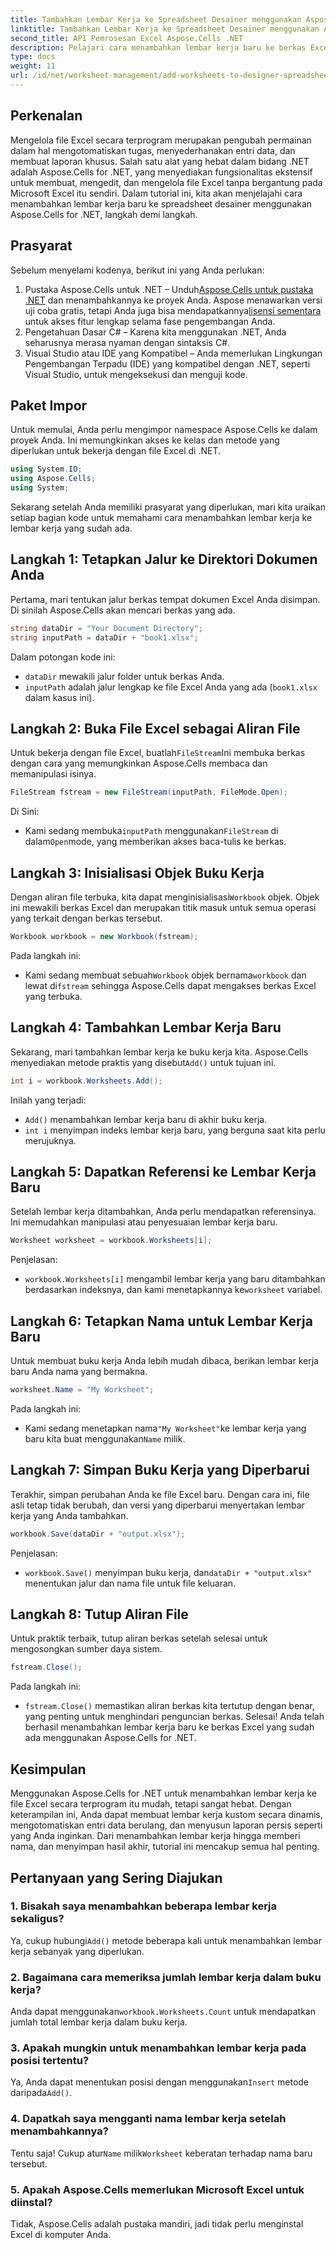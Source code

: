 ```yaml
---
title: Tambahkan Lembar Kerja ke Spreadsheet Desainer menggunakan Aspose.Cells
linktitle: Tambahkan Lembar Kerja ke Spreadsheet Desainer menggunakan Aspose.Cells
second_title: API Pemrosesan Excel Aspose.Cells .NET
description: Pelajari cara menambahkan lembar kerja baru ke berkas Excel yang sudah ada menggunakan Aspose.Cells for .NET. Panduan langkah demi langkah dengan contoh, Tanya Jawab Umum, dan lainnya untuk menyederhanakan tugas pengodean Anda.
type: docs
weight: 11
url: /id/net/worksheet-management/add-worksheets-to-designer-spreadsheet/
---
```

## Perkenalan
Mengelola file Excel secara terprogram merupakan pengubah permainan dalam hal mengotomatiskan tugas, menyederhanakan entri data, dan membuat laporan khusus. Salah satu alat yang hebat dalam bidang .NET adalah Aspose.Cells for .NET, yang menyediakan fungsionalitas ekstensif untuk membuat, mengedit, dan mengelola file Excel tanpa bergantung pada Microsoft Excel itu sendiri. Dalam tutorial ini, kita akan menjelajahi cara menambahkan lembar kerja baru ke spreadsheet desainer menggunakan Aspose.Cells for .NET, langkah demi langkah.
## Prasyarat
Sebelum menyelami kodenya, berikut ini yang Anda perlukan:
1.  Pustaka Aspose.Cells untuk .NET – Unduh[Aspose.Cells untuk pustaka .NET](https://releases.aspose.com/cells/net/) dan menambahkannya ke proyek Anda. Aspose menawarkan versi uji coba gratis, tetapi Anda juga bisa mendapatkannya[lisensi sementara](https://purchase.aspose.com/temporary-license/) untuk akses fitur lengkap selama fase pengembangan Anda.
2. Pengetahuan Dasar C# – Karena kita menggunakan .NET, Anda seharusnya merasa nyaman dengan sintaksis C#.
3. Visual Studio atau IDE yang Kompatibel – Anda memerlukan Lingkungan Pengembangan Terpadu (IDE) yang kompatibel dengan .NET, seperti Visual Studio, untuk mengeksekusi dan menguji kode.
## Paket Impor
Untuk memulai, Anda perlu mengimpor namespace Aspose.Cells ke dalam proyek Anda. Ini memungkinkan akses ke kelas dan metode yang diperlukan untuk bekerja dengan file Excel di .NET.
```csharp
using System.IO;
using Aspose.Cells;
using System;
```
Sekarang setelah Anda memiliki prasyarat yang diperlukan, mari kita uraikan setiap bagian kode untuk memahami cara menambahkan lembar kerja ke lembar kerja yang sudah ada.
## Langkah 1: Tetapkan Jalur ke Direktori Dokumen Anda
Pertama, mari tentukan jalur berkas tempat dokumen Excel Anda disimpan. Di sinilah Aspose.Cells akan mencari berkas yang ada.
```csharp
string dataDir = "Your Document Directory";
string inputPath = dataDir + "book1.xlsx";
```
Dalam potongan kode ini:
- `dataDir` mewakili jalur folder untuk berkas Anda.
- `inputPath` adalah jalur lengkap ke file Excel Anda yang ada (`book1.xlsx` dalam kasus ini).
## Langkah 2: Buka File Excel sebagai Aliran File
 Untuk bekerja dengan file Excel, buatlah`FileStream`Ini membuka berkas dengan cara yang memungkinkan Aspose.Cells membaca dan memanipulasi isinya.
```csharp
FileStream fstream = new FileStream(inputPath, FileMode.Open);
```
Di Sini:
-  Kami sedang membuka`inputPath` menggunakan`FileStream` di dalam`Open`mode, yang memberikan akses baca-tulis ke berkas.
## Langkah 3: Inisialisasi Objek Buku Kerja
 Dengan aliran file terbuka, kita dapat menginisialisasi`Workbook` objek. Objek ini mewakili berkas Excel dan merupakan titik masuk untuk semua operasi yang terkait dengan berkas tersebut.
```csharp
Workbook workbook = new Workbook(fstream);
```
Pada langkah ini:
-  Kami sedang membuat sebuah`Workbook` objek bernama`workbook` dan lewat di`fstream` sehingga Aspose.Cells dapat mengakses berkas Excel yang terbuka.
## Langkah 4: Tambahkan Lembar Kerja Baru
 Sekarang, mari tambahkan lembar kerja ke buku kerja kita. Aspose.Cells menyediakan metode praktis yang disebut`Add()` untuk tujuan ini.
```csharp
int i = workbook.Worksheets.Add();
```
Inilah yang terjadi:
- `Add()` menambahkan lembar kerja baru di akhir buku kerja.
- `int i` menyimpan indeks lembar kerja baru, yang berguna saat kita perlu merujuknya.
## Langkah 5: Dapatkan Referensi ke Lembar Kerja Baru
Setelah lembar kerja ditambahkan, Anda perlu mendapatkan referensinya. Ini memudahkan manipulasi atau penyesuaian lembar kerja baru.
```csharp
Worksheet worksheet = workbook.Worksheets[i];
```
Penjelasan:
- `workbook.Worksheets[i]` mengambil lembar kerja yang baru ditambahkan berdasarkan indeksnya, dan kami menetapkannya ke`worksheet` variabel.
## Langkah 6: Tetapkan Nama untuk Lembar Kerja Baru
Untuk membuat buku kerja Anda lebih mudah dibaca, berikan lembar kerja baru Anda nama yang bermakna.
```csharp
worksheet.Name = "My Worksheet";
```
Pada langkah ini:
-  Kami sedang menetapkan nama`"My Worksheet"`ke lembar kerja yang baru kita buat menggunakan`Name` milik.
## Langkah 7: Simpan Buku Kerja yang Diperbarui
Terakhir, simpan perubahan Anda ke file Excel baru. Dengan cara ini, file asli tetap tidak berubah, dan versi yang diperbarui menyertakan lembar kerja yang Anda tambahkan.
```csharp
workbook.Save(dataDir + "output.xlsx");
```
Penjelasan:
- `workbook.Save()` menyimpan buku kerja, dan`dataDir + "output.xlsx"` menentukan jalur dan nama file untuk file keluaran.
## Langkah 8: Tutup Aliran File
Untuk praktik terbaik, tutup aliran berkas setelah selesai untuk mengosongkan sumber daya sistem.
```csharp
fstream.Close();
```
Pada langkah ini:
- `fstream.Close()` memastikan aliran berkas kita tertutup dengan benar, yang penting untuk menghindari penguncian berkas.
Selesai! Anda telah berhasil menambahkan lembar kerja baru ke berkas Excel yang sudah ada menggunakan Aspose.Cells for .NET.
## Kesimpulan
Menggunakan Aspose.Cells for .NET untuk menambahkan lembar kerja ke file Excel secara terprogram itu mudah, tetapi sangat hebat. Dengan keterampilan ini, Anda dapat membuat lembar kerja kustom secara dinamis, mengotomatiskan entri data berulang, dan menyusun laporan persis seperti yang Anda inginkan. Dari menambahkan lembar kerja hingga memberi nama, dan menyimpan hasil akhir, tutorial ini mencakup semua hal penting.
## Pertanyaan yang Sering Diajukan
### 1. Bisakah saya menambahkan beberapa lembar kerja sekaligus?
 Ya, cukup hubungi`Add()` metode beberapa kali untuk menambahkan lembar kerja sebanyak yang diperlukan.
### 2. Bagaimana cara memeriksa jumlah lembar kerja dalam buku kerja?
 Anda dapat menggunakan`workbook.Worksheets.Count` untuk mendapatkan jumlah total lembar kerja dalam buku kerja.
### 3. Apakah mungkin untuk menambahkan lembar kerja pada posisi tertentu?
 Ya, Anda dapat menentukan posisi dengan menggunakan`Insert` metode daripada`Add()`.
### 4. Dapatkah saya mengganti nama lembar kerja setelah menambahkannya?
 Tentu saja! Cukup atur`Name` milik`Worksheet` keberatan terhadap nama baru tersebut.
### 5. Apakah Aspose.Cells memerlukan Microsoft Excel untuk diinstal?
Tidak, Aspose.Cells adalah pustaka mandiri, jadi tidak perlu menginstal Excel di komputer Anda.
